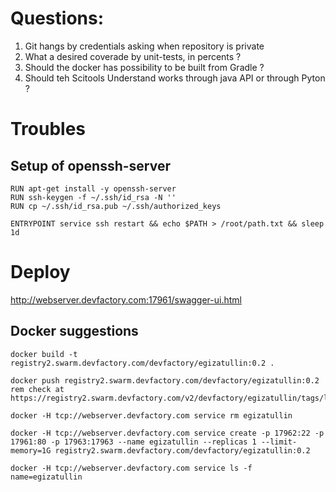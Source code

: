 # Questions:

1. Git hangs by credentials asking when repository is private 
2. What a desired coverade by unit-tests, in percents ?
2. Should the docker has possibility to be built from Gradle ?
3. Should teh Scitools Understand works through java API or through Pyton ?

# Troubles

## Setup of openssh-server
```
RUN apt-get install -y openssh-server
RUN ssh-keygen -f ~/.ssh/id_rsa -N ''
RUN cp ~/.ssh/id_rsa.pub ~/.ssh/authorized_keys

ENTRYPOINT service ssh restart && echo $PATH > /root/path.txt && sleep 1d
```

# Deploy

http://webserver.devfactory.com:17961/swagger-ui.html


## Docker suggestions

```
docker build -t registry2.swarm.devfactory.com/devfactory/egizatullin:0.2 .

docker push registry2.swarm.devfactory.com/devfactory/egizatullin:0.2
rem check at https://registry2.swarm.devfactory.com/v2/devfactory/egizatullin/tags/list

docker -H tcp://webserver.devfactory.com service rm egizatullin

docker -H tcp://webserver.devfactory.com service create -p 17962:22 -p 17961:80 -p 17963:17963 --name egizatullin --replicas 1 --limit-memory=1G registry2.swarm.devfactory.com/devfactory/egizatullin:0.2

docker -H tcp://webserver.devfactory.com service ls -f name=egizatullin
```